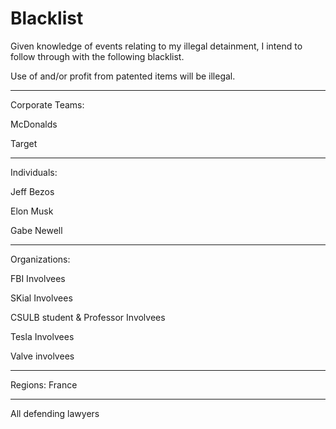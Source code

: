 # Blacklist
Given knowledge of events relating to my illegal detainment, I intend to follow through with the following blacklist. 


   
Use of and/or profit from patented items will be illegal. 


-------------
Corporate Teams: 



  McDonalds
  
  Target


------------------


Individuals: 


  Jeff Bezos
  
  
  Elon Musk
  
  
  Gabe Newell
  
  
--------------------


Organizations: 


  FBI Involvees
  
  
  SKial Involvees
  
  
  CSULB student & Professor Involvees
  
  
  Tesla Involvees
  
  
  Valve involvees
  
  
-----------------------


Regions:  France


-----------------------


All defending lawyers

